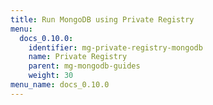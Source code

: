 ```yaml
---
title: Run MongoDB using Private Registry
menu:
  docs_0.10.0:
    identifier: mg-private-registry-mongodb
    name: Private Registry
    parent: mg-mongodb-guides
    weight: 30
menu_name: docs_0.10.0
---
```


